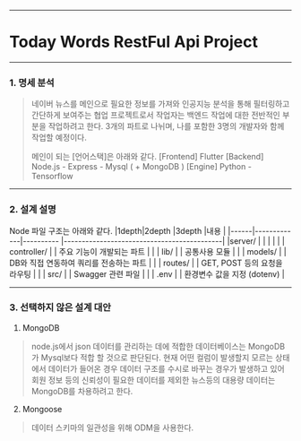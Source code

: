 -------------------------------------------

# Today Words RestFul Api Project

-------------------------------------------

### 1. 명세 분석
> 네이버 뉴스를 메인으로 필요한 정보를 가져와 인공지능 분석을 통해 필터링하고 
> 간단하게 보여주는 협업 프로젝트로서 작업자는 백엔드 작업에 대한 전반적인 부분을 작업하려고 한다.
> 3개의 파트로 나뉘며, 나를 포함한 3명의 개발자와 함께 작업할 예정이다.
> 
> 메인이 되는 [언어스택]은 아래와 같다.
> [Frontend] Flutter
> [Backend] Node.js - Express - Mysql ( + MongoDB )
> [Engine] Python - Tensorflow

--------------------------------

### 2. 설계 설명

Node 파일 구조는 아래와 같다.
|1depth|2depth       |3depth     |내용                                        |
|------|-------------|---------- |--------------------------------------------|
|server/  |             |           |                                            |
|      | controller/        |           | 주요 기능이 개발되는 파트   |
|      | lib/        |           | 공통사용 모듈                               |
|      | models/     |           | DB와 직접 연동하여 쿼리를 전송하는 파트       |
|      | routes/ |           | GET, POST 등의 요청을 라우팅                |
|      | src/      |           | Swagger 관련 파일                                 |
|      | .env     |           | 환경변수 값을 지정 (dotenv)                              |

------------------------------------
### 3. 선택하지 않은 설계 대안

1. MongoDB
> node.js에서 json 데이터를 관리하는 데에 적합한 데이터베이스는 MongoDB가 Mysql보다 적합 할 것으로 판단된다.
> 현재 어떤 컬럼이 발생할지 모르는 상태에서 데이터가 들어온 경우 데이터 구조를 수시로 바꾸는 경우가 발생하고 있어
> 회원 정보 등의 신뢰성이 필요한 데이터를 제외한 뉴스등의 대용량 데이터는 MongoDB를 차용하려고 한다.

2. Mongoose
> 데이터 스키마의 일관성을 위해 ODM을 사용한다.

